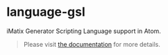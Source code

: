 # language-gsl
iMatix Generator Scripting Language support in Atom.
> Please visit [the documentation](https://github.com/zeromq/gsl) for more details.
